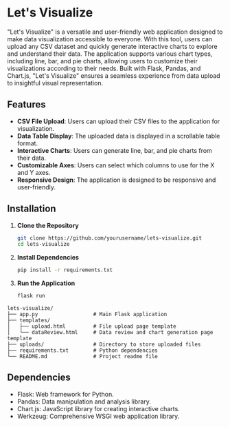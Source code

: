 # Let's Visualize

"Let's Visualize" is a versatile and user-friendly web application designed to make data visualization accessible to everyone. With this tool, users can upload any CSV dataset and quickly generate interactive charts to explore and understand their data. The application supports various chart types, including line, bar, and pie charts, allowing users to customize their visualizations according to their needs. Built with Flask, Pandas, and Chart.js, "Let's Visualize" ensures a seamless experience from data upload to insightful visual representation.

## Features

- **CSV File Upload**: Users can upload their CSV files to the application for visualization.
- **Data Table Display**: The uploaded data is displayed in a scrollable table format.
- **Interactive Charts**: Users can generate line, bar, and pie charts from their data.
- **Customizable Axes**: Users can select which columns to use for the X and Y axes.
- **Responsive Design**: The application is designed to be responsive and user-friendly.

## Installation

1. **Clone the Repository**

   ```sh
   git clone https://github.com/yourusername/lets-visualize.git
   cd lets-visualize

2. **Install Dependencies**

   ```sh
   pip install -r requirements.txt
   
3. **Run the Application**

   ```sh
   flask run
```
lets-visualize/
├── app.py                  # Main Flask application
├── templates/
│   ├── upload.html         # File upload page template
│   └── dataReview.html     # Data review and chart generation page template
├── uploads/                # Directory to store uploaded files
├── requirements.txt        # Python dependencies
└── README.md               # Project readme file
```
## Dependencies

- Flask: Web framework for Python.
- Pandas: Data manipulation and analysis library.
- Chart.js: JavaScript library for creating interactive charts.
- Werkzeug: Comprehensive WSGI web application library.
